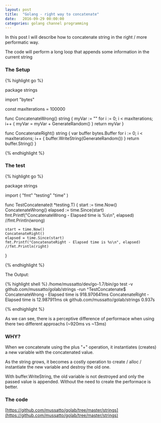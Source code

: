 ```yaml
---
layout: post
title:  "Golang - right way to concatenate"
date:   2016-09-29 00:00:00
categories: golang channel programming
---
```


In this post I will describe how to concatenate string in the right / more performatic way.

The code will perform a long loop that appends some information in the current string

### The Setup

{% highlight go %}

package strings

import "bytes"

const maxIterations = 100000

func ConcatenateWrong() string {
	myVar := ""
	for i := 0; i < maxIterations; i++ {
		myVar = myVar + GenerateRandom()
	}
	return myVar
}

func ConcatenateRight() string {
	var buffer bytes.Buffer
	for i := 0; i < maxIterations; i++ {
		buffer.WriteString(GenerateRandom())
	}
	return buffer.String()
}

{% endhighlight %}

### The test

{% highlight go %}

package strings

import (
	"fmt"
	"testing"
	"time"
)

func TestConcatenate(t *testing.T) {
	start := time.Now()
	ConcatenateWrong()
	elapsed := time.Since(start)
	fmt.Printf("ConcatenateWrong - Elapsed time is %s\n", elapsed)
	//fmt.Println(wrong)

	start = time.Now()
	ConcatenateRight()
	elapsed = time.Since(start)
	fmt.Printf("ConcatenateRight - Elapsed time is %s\n", elapsed)
	//fmt.Println(right)
}


{% endhighlight %}

The Output:

{% highlight shell %}
/home/mussatto/dev/go-1.7/bin/go test -v github.com/mussatto/golab/strings -run ^TestConcatenate$
ConcatenateWrong - Elapsed time is 918.970641ms
ConcatenateRight - Elapsed time is 12.987911ms
ok  	github.com/mussatto/golab/strings	0.937s

{% endhighlight %}

As we can see, there is a perceptive difference of performace when using there two different approachs (~920ms vs ~13ms)

### WHY?

When we concatenate using the plus "+" operation, it instantiates (creates) a new variable with the concatenated value.

As the string grows, it becomes a costly operation to create / alloc / instantiate the new variable and destroy the old one.

With buffer.WriteString, the old variable is not destroyed and only the passed value is appended. Without the need to create the performace is better.

### The code
[https://github.com/mussatto/golab/tree/master/strings](https://github.com/mussatto/golab/tree/master/strings)
